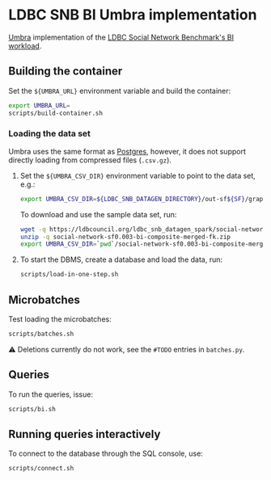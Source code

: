 # LDBC SNB BI Umbra implementation

[Umbra](https://umbra-db.com/) implementation of the [LDBC Social Network Benchmark's BI workload](https://github.com/ldbc/ldbc_snb_docs).

## Building the container

Set the `${UMBRA_URL}` environment variable and build the container:

```bash
export UMBRA_URL=
scripts/build-container.sh
```

### Loading the data set

Umbra uses the same format as [Postgres](../postgres/README.md#generating-the-data-set), however, it does not support directly loading from compressed files (`.csv.gz`).

1. Set the `${UMBRA_CSV_DIR}` environment variable to point to the data set, e.g.:

    ```bash
    export UMBRA_CSV_DIR=${LDBC_SNB_DATAGEN_DIRECTORY}/out-sf${SF}/graphs/csv/bi/composite-merged-fk/
    ```

    To download and use the sample data set, run:

    ```bash
    wget -q https://ldbcouncil.org/ldbc_snb_datagen_spark/social-network-sf0.003-bi-composite-merged-fk.zip
    unzip -q social-network-sf0.003-bi-composite-merged-fk.zip
    export UMBRA_CSV_DIR=`pwd`/social-network-sf0.003-bi-composite-merged-fk/graphs/csv/bi/composite-merged-fk/
    ```

1. To start the DBMS, create a database and load the data, run:

    ```bash
    scripts/load-in-one-step.sh
    ```

## Microbatches

Test loading the microbatches:

```bash
scripts/batches.sh
```

:warning: Deletions currently do not work, see the `#TODO` entries in `batches.py`.

## Queries

To run the queries, issue:

```bash
scripts/bi.sh
```

## Running queries interactively

To connect to the database through the SQL console, use:

```bash
scripts/connect.sh
```
